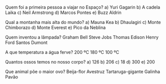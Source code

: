 Quem foi a primeira pessoa a viajar no Espaço?
a) Yuri Gagarin
b) A cadela Laika
c) Neil Armstrong
d) Marcos Pontes
e) Buzz Aldrin

Qual a montanha mais alta do mundo?
a) Mauna Kea
b) Dhaulagiri
c) Monte Chimborazo
d) Monte Everest
e) Pico da Neblina

Quem inventou a lâmpada?
Graham Bell
Steve Jobs
Thomas Edison
Henry Ford
Santos Dumont

A que temperatura a água ferve?
200 ºC
180 ºC
100 ºC


Quantos ossos temos no nosso corpo?
a) 126
b) 206
c) 18
d) 300
e) 200

Que animal põe o maior ovo?
Beija-flor
Avestruz
Tartaruga-gigante
Galinha
Pavão